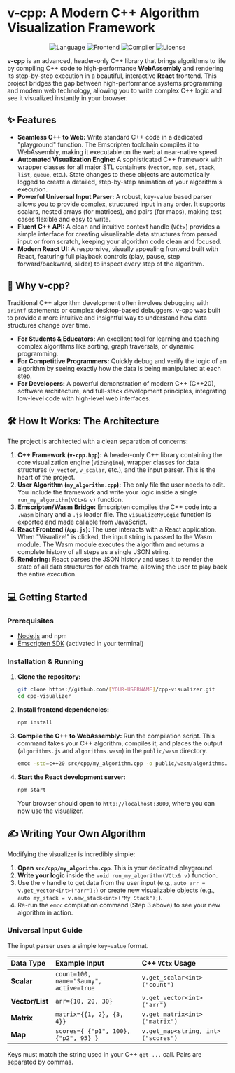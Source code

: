 # v-cpp: A Modern C++ Algorithm Visualization Framework

<p align="center">
  <img src="https://img.shields.io/badge/Language-C++20-blue.svg" alt="Language">
  <img src="https://img.shields.io/badge/Frontend-React-61DAFB.svg" alt="Frontend">
  <img src="https://img.shields.io/badge/Compiler-Emscripten_(Wasm)-f0db4f.svg" alt="Compiler">
  <img src="https://img.shields.io/badge/License-MIT-green.svg" alt="License">
</p>

**v-cpp** is an advanced, header-only C++ library that brings algorithms to life by compiling C++ code to high-performance **WebAssembly** and rendering its step-by-step execution in a beautiful, interactive **React** frontend. This project bridges the gap between high-performance systems programming and modern web technology, allowing you to write complex C++ logic and see it visualized instantly in your browser.

## ✨ Features

*   **Seamless C++ to Web:** Write standard C++ code in a dedicated "playground" function. The Emscripten toolchain compiles it to WebAssembly, making it executable on the web at near-native speed.
*   **Automated Visualization Engine:** A sophisticated C++ framework with wrapper classes for all major STL containers (`vector`, `map`, `set`, `stack`, `list`, `queue`, etc.). State changes to these objects are automatically logged to create a detailed, step-by-step animation of your algorithm's execution.
*   **Powerful Universal Input Parser:** A robust, key-value based parser allows you to provide complex, structured input in any order. It supports scalars, nested arrays (for matrices), and pairs (for maps), making test cases flexible and easy to write.
*   **Fluent C++ API:** A clean and intuitive context handle (`VCtx`) provides a simple interface for creating visualizable data structures from parsed input or from scratch, keeping your algorithm code clean and focused.
*   **Modern React UI:** A responsive, visually appealing frontend built with React, featuring full playback controls (play, pause, step forward/backward, slider) to inspect every step of the algorithm.

## 🚀 Why v-cpp?

Traditional C++ algorithm development often involves debugging with `printf` statements or complex desktop-based debuggers. v-cpp was built to provide a more intuitive and insightful way to understand how data structures change over time.

*   **For Students & Educators:** An excellent tool for learning and teaching complex algorithms like sorting, graph traversals, or dynamic programming.
*   **For Competitive Programmers:** Quickly debug and verify the logic of an algorithm by seeing exactly how the data is being manipulated at each step.
*   **For Developers:** A powerful demonstration of modern C++ (C++20), software architecture, and full-stack development principles, integrating low-level code with high-level web interfaces.

## 🛠️ How It Works: The Architecture

The project is architected with a clean separation of concerns:

1.  **C++ Framework (`v-cpp.hpp`):** A header-only C++ library containing the core visualization engine (`VizEngine`), wrapper classes for data structures (`v_vector`, `v_scalar`, etc.), and the input parser. This is the heart of the project.
2.  **User Algorithm (`my_algorithm.cpp`):** The only file the user needs to edit. You include the framework and write your logic inside a single `run_my_algorithm(VCtx& v)` function.
3.  **Emscripten/Wasm Bridge:** Emscripten compiles the C++ code into a `.wasm` binary and a `.js` loader file. The `visualizeMyLogic` function is exported and made callable from JavaScript.
4.  **React Frontend (`App.js`):** The user interacts with a React application. When "Visualize!" is clicked, the input string is passed to the Wasm module. The Wasm module executes the algorithm and returns a complete history of all steps as a single JSON string.
5.  **Rendering:** React parses the JSON history and uses it to render the state of all data structures for each frame, allowing the user to play back the entire execution.

## 💻 Getting Started

### Prerequisites

*   [Node.js](https://nodejs.org/) and npm
*   [Emscripten SDK](https://emscripten.org/docs/getting_started/downloads.html) (activated in your terminal)

### Installation & Running

1.  **Clone the repository:**
    ```bash
    git clone https://github.com/[YOUR-USERNAME]/cpp-visualizer.git
    cd cpp-visualizer
    ```

2.  **Install frontend dependencies:**
    ```bash
    npm install
    ```

3.  **Compile the C++ to WebAssembly:**
    Run the compilation script. This command takes your C++ algorithm, compiles it, and places the output (`algorithms.js` and `algorithms.wasm`) in the `public/wasm` directory.
    ```bash
    emcc -std=c++20 src/cpp/my_algorithm.cpp -o public/wasm/algorithms.js -O3 -s WASM=1 -s MODULARIZE=1 -s "EXPORT_NAME='createAlgoModule'" -s EXPORTED_RUNTIME_METHODS='["cwrap"]' --bind -I src/cpp/
    ```

4.  **Start the React development server:**
    ```bash
    npm start
    ```
    Your browser should open to `http://localhost:3000`, where you can now use the visualizer.

## ✍️ Writing Your Own Algorithm

Modifying the visualizer is incredibly simple:

1.  **Open `src/cpp/my_algorithm.cpp`**. This is your dedicated playground.
2.  **Write your logic** inside the `void run_my_algorithm(VCtx& v)` function.
3.  Use the `v` handle to get data from the user input (e.g., `auto arr = v.get_vector<int>("arr");`) or create new visualizable objects (e.g., `auto my_stack = v.new_stack<int>("My Stack");`).
4.  Re-run the `emcc` compilation command (Step 3 above) to see your new algorithm in action.

### Universal Input Guide

The input parser uses a simple `key=value` format.

| Data Type      | Example Input                                     | C++ `VCtx` Usage                           |
| :------------- | :------------------------------------------------ | :----------------------------------------- |
| **Scalar**     | `count=100, name="Saumy", active=true`            | `v.get_scalar<int>("count")`               |
| **Vector/List**| `arr={10, 20, 30}`                                | `v.get_vector<int>("arr")`                 |
| **Matrix**     | `matrix={{1, 2}, {3, 4}}`                         | `v.get_matrix<int>("matrix")`              |
| **Map**        | `scores={ {"p1", 100}, {"p2", 95} }`                | `v.get_map<string, int>("scores")`         |

Keys must match the string used in your C++ `get_...` call. Pairs are separated by commas.
